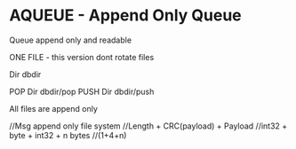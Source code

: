 # AQUEUE - Append Only Queue

Queue append only and readable

ONE FILE - this version dont rotate files

Dir dbdir

POP     Dir dbdir/pop
PUSH    Dir dbdir/push

All files are append only


//Msg append only file system
//Length +  CRC(payload)    + Payload
//int32 +   byte        +   int32 + n bytes
//(1+4+n)
